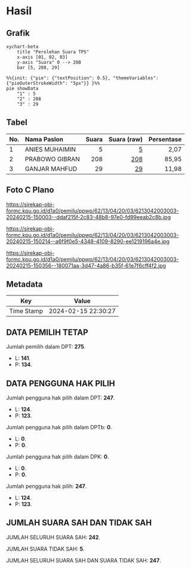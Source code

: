 # Hasil

## Grafik

```mermaid
xychart-beta
    title "Perolehan Suara TPS"
    x-axis [01, 02, 03]
    y-axis "Suara" 0 --> 208
    bar [5, 208, 29]
```

```mermaid
%%{init: {"pie": {"textPosition": 0.5}, "themeVariables": {"pieOuterStrokeWidth": "5px"}} }%%
pie showData
    "1" : 5
    "2" : 208
    "3" : 29
```

## Tabel

| No. | Nama Paslon    | Suara | Suara (raw) | Persentase |
|:--- |:-------------- | -----:| -----------:| ----------:|
| 1   | ANIES MUHAIMIN | 5     | [5][p-1]    | 2,07       |
| 2   | PRABOWO GIBRAN | 208   | [208][p-2]  | 85,95      |
| 3   | GANJAR MAHFUD  | 29    | [29][p-3]   | 11,98      |


[p-1]: https://github.com/gigit-pemilu/pemilu-2024-62-kalimantan-tengah/blob/main/pilpres/hitung-suara/sub/62-kalimantan-tengah/sub/13-barito-timur/sub/04-awang/sub/2003-hayaping/sub/003-tps/sub/paslon-1.txt
[p-2]: https://github.com/gigit-pemilu/pemilu-2024-62-kalimantan-tengah/blob/main/pilpres/hitung-suara/sub/62-kalimantan-tengah/sub/13-barito-timur/sub/04-awang/sub/2003-hayaping/sub/003-tps/sub/paslon-2.txt
[p-3]: https://github.com/gigit-pemilu/pemilu-2024-62-kalimantan-tengah/blob/main/pilpres/hitung-suara/sub/62-kalimantan-tengah/sub/13-barito-timur/sub/04-awang/sub/2003-hayaping/sub/003-tps/sub/paslon-3.txt

## Foto C Plano

https://sirekap-obj-formc.kpu.go.id/d1a0/pemilu/ppwp/62/13/04/20/03/6213042003003-20240215-150003--ddaf215f-2c83-48b8-97e0-fd99eeab2c8b.jpg

https://sirekap-obj-formc.kpu.go.id/d1a0/pemilu/ppwp/62/13/04/20/03/6213042003003-20240215-150214--a6f9f0e5-4348-4109-8290-ee1219196a4e.jpg

https://sirekap-obj-formc.kpu.go.id/d1a0/pemilu/ppwp/62/13/04/20/03/6213042003003-20240215-150356--180071aa-3d47-4a86-b35f-61e7f6cff4f2.jpg


## Metadata

| Key        | Value               |
| ---------- | ------------------- |
| Time Stamp | 2024-02-15 22:30:27 |


## DATA PEMILIH TETAP

Jumlah pemilih dalam DPT: **275**.
 * L: **141**.
 * P: **134**.

## DATA PENGGUNA HAK PILIH

Jumlah pengguna hak pilih dalam DPT: **247**.
 * L: **124**.
 * P: **123**.

Jumlah pengguna hak pilih dalam DPTb: **0**.
 * L: **0**.
 * P: **0**.

Jumlah pengguna hak pilih dalam DPK: **0**.
 * L: **0**.
 * P: **0**.

Jumlah pengguna hak pilih: **247**.
 * L: **124**.
 * P: **123**.

## JUMLAH SUARA SAH DAN TIDAK SAH

JUMLAH SELURUH SUARA SAH: **242**.

JUMLAH SUARA TIDAK SAH: **5**.

JUMLAH SELURUH SUARA SAH DAN SUARA TIDAK SAH: **247**.


